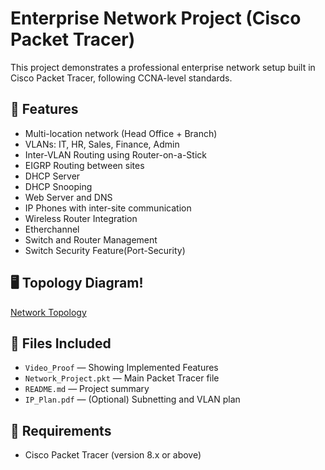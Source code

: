 # Enterprise Network Project (Cisco Packet Tracer)

This project demonstrates a professional enterprise network setup built in Cisco Packet Tracer, following CCNA-level standards.

## 📌 Features
- Multi-location network (Head Office + Branch)
- VLANs: IT, HR, Sales, Finance, Admin
- Inter-VLAN Routing using Router-on-a-Stick
- EIGRP Routing between sites
- DHCP Server
- DHCP Snooping
- Web Server and DNS
- IP Phones with inter-site communication
- Wireless Router Integration
- Etherchannel
- Switch and Router Management
- Switch Security Feature(Port-Security)

## 🖥️ Topology Diagram!

[ Network Topology ](https://github.com/user-attachments/assets/7e9ffd51-55fb-4c57-b9c6-080de3a4593c)


## 📁 Files Included
- `Video_Proof` — Showing Implemented Features
- `Network_Project.pkt` — Main Packet Tracer file
- `README.md` — Project summary
- `IP_Plan.pdf` — (Optional) Subnetting and VLAN plan


## 🔧 Requirements
- Cisco Packet Tracer (version 8.x or above)
